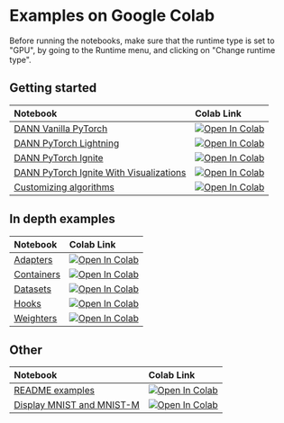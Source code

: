 # Examples on Google Colab

Before running the notebooks, make sure that the runtime type is set to "GPU", by going to the Runtime menu, and clicking on "Change runtime type".

## Getting started

|Notebook|Colab Link|
|:---|:---|
[DANN Vanilla PyTorch](https://github.com/KevinMusgrave/pytorch-adapt/blob/main/examples/getting_started/DANNVanilla.ipynb) |[![Open In Colab](https://colab.research.google.com/assets/colab-badge.svg)](https://colab.research.google.com/github/KevinMusgrave/pytorch-adapt/blob/main/examples/getting_started/DANNVanilla.ipynb)
[DANN PyTorch Lightning](https://github.com/KevinMusgrave/pytorch-adapt/blob/main/examples/getting_started/DANNLightning.ipynb) |[![Open In Colab](https://colab.research.google.com/assets/colab-badge.svg)](https://colab.research.google.com/github/KevinMusgrave/pytorch-adapt/blob/main/examples/getting_started/DANNLightning.ipynb)
[DANN PyTorch Ignite](https://github.com/KevinMusgrave/pytorch-adapt/blob/main/examples/getting_started/DANNIgnite.ipynb) |[![Open In Colab](https://colab.research.google.com/assets/colab-badge.svg)](https://colab.research.google.com/github/KevinMusgrave/pytorch-adapt/blob/main/examples/getting_started/DANNIgnite.ipynb)
[DANN PyTorch Ignite With Visualizations](https://github.com/KevinMusgrave/pytorch-adapt/blob/main/examples/getting_started/DANNIgniteWithViz.ipynb) |[![Open In Colab](https://colab.research.google.com/assets/colab-badge.svg)](https://colab.research.google.com/github/KevinMusgrave/pytorch-adapt/blob/main/examples/getting_started/DANNIgniteWithViz.ipynb)
[Customizing algorithms](https://github.com/KevinMusgrave/pytorch-adapt/blob/main/examples/getting_started/CustomizingAlgorithms.ipynb) |[![Open In Colab](https://colab.research.google.com/assets/colab-badge.svg)](https://colab.research.google.com/github/KevinMusgrave/pytorch-adapt/blob/main/examples/getting_started/CustomizingAlgorithms.ipynb)


## In depth examples

|Notebook|Colab Link|
|:---|:---|
[Adapters](https://github.com/KevinMusgrave/pytorch-adapt/blob/main/examples/in_depth/Adapters.ipynb) |[![Open In Colab](https://colab.research.google.com/assets/colab-badge.svg)](https://colab.research.google.com/github/KevinMusgrave/pytorch-adapt/blob/main/examples/in_depth/Adapters.ipynb)
[Containers](https://github.com/KevinMusgrave/pytorch-adapt/blob/main/examples/in_depth/Containers.ipynb) |[![Open In Colab](https://colab.research.google.com/assets/colab-badge.svg)](https://colab.research.google.com/github/KevinMusgrave/pytorch-adapt/blob/main/examples/in_depth/Containers.ipynb)
[Datasets](https://github.com/KevinMusgrave/pytorch-adapt/blob/main/examples/in_depth/Datasets.ipynb) |[![Open In Colab](https://colab.research.google.com/assets/colab-badge.svg)](https://colab.research.google.com/github/KevinMusgrave/pytorch-adapt/blob/main/examples/in_depth/Datasets.ipynb)
[Hooks](https://github.com/KevinMusgrave/pytorch-adapt/blob/main/examples/in_depth/Hooks.ipynb) |[![Open In Colab](https://colab.research.google.com/assets/colab-badge.svg)](https://colab.research.google.com/github/KevinMusgrave/pytorch-adapt/blob/main/examples/in_depth/Hooks.ipynb)
[Weighters](https://github.com/KevinMusgrave/pytorch-adapt/blob/main/examples/in_depth/Weighters.ipynb) |[![Open In Colab](https://colab.research.google.com/assets/colab-badge.svg)](https://colab.research.google.com/github/KevinMusgrave/pytorch-adapt/blob/main/examples/in_depth/Weighters.ipynb)

## Other

|Notebook|Colab Link|
|:---|:---|
[README examples](https://github.com/KevinMusgrave/pytorch-adapt/blob/main/examples/other/ReadmeExamples.ipynb) |[![Open In Colab](https://colab.research.google.com/assets/colab-badge.svg)](https://colab.research.google.com/github/KevinMusgrave/pytorch-adapt/blob/main/examples/other/ReadmeExamples.ipynb)
[Display MNIST and MNIST-M](https://github.com/KevinMusgrave/pytorch-adapt/blob/main/examples/other/DigitsViz.ipynb) |[![Open In Colab](https://colab.research.google.com/assets/colab-badge.svg)](https://colab.research.google.com/github/KevinMusgrave/pytorch-adapt/blob/main/examples/other/DigitsViz.ipynb)
